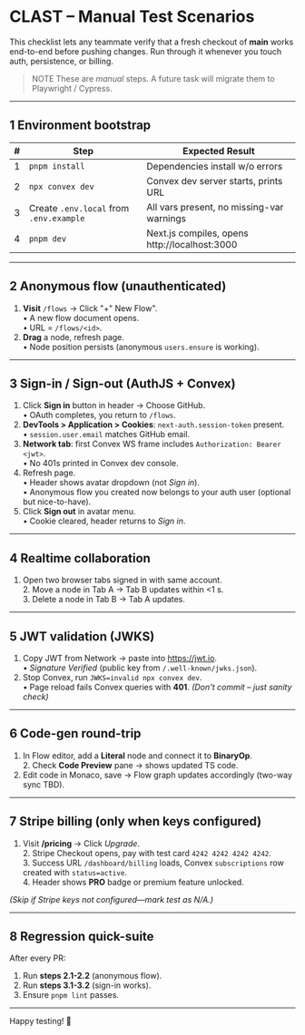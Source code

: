 # CLAST – Manual Test Scenarios

This checklist lets any teammate verify that a fresh checkout of **main** works end-to-end before pushing changes. Run through it whenever you touch auth, persistence, or billing.

> NOTE  These are *manual* steps. A future task will migrate them to Playwright / Cypress.

---

## 1  Environment bootstrap

| # | Step | Expected Result |
|---|------|----------------|
|1|`pnpm install`| Dependencies install w/o errors |
|2|`npx convex dev`| Convex dev server starts, prints URL |
|3|Create `.env.local` from `.env.example`| All vars present, no missing-var warnings |
|4|`pnpm dev`| Next.js compiles, opens http://localhost:3000 |

---

## 2  Anonymous flow (unauthenticated)

1. **Visit** `/flows` → Click "+" New Flow".<br/>   • A new flow document opens.<br/>   • URL = `/flows/<id>`.
2. **Drag** a node, refresh page.<br/>   • Node position persists (anonymous `users.ensure` is working).

---

## 3  Sign-in / Sign-out (AuthJS + Convex)

1. Click **Sign in** button in header → Choose GitHub.<br/>   • OAuth completes, you return to `/flows`.
2. **DevTools > Application > Cookies**: `next-auth.session-token` present.<br/>   • `session.user.email` matches GitHub email.
3. **Network tab**: first Convex WS frame includes `Authorization: Bearer <jwt>`.<br/>   • No 401s printed in Convex dev console.
4. Refresh page.<br/>   • Header shows avatar dropdown (not *Sign in*).<br/>   • Anonymous flow you created now belongs to your auth user (optional but nice-to-have).
5. Click **Sign out** in avatar menu.<br/>   • Cookie cleared, header returns to *Sign in*.

---

## 4  Realtime collaboration

1. Open two browser tabs signed in with same account.<br/>2. Move a node in Tab A → Tab B updates within <1 s.<br/>3. Delete a node in Tab B → Tab A updates.

---

## 5  JWT validation (JWKS)

1. Copy JWT from Network → paste into <https://jwt.io>.<br/>   • *Signature Verified* (public key from `/.well-known/jwks.json`).
2. Stop Convex, run `JWKS=invalid npx convex dev`.<br/>   • Page reload fails Convex queries with **401**. *(Don't commit – just sanity check)*

---

## 6  Code-gen round-trip

1. In Flow editor, add a **Literal** node and connect it to **BinaryOp**.<br/>2. Check **Code Preview** pane → shows updated TS code.
3. Edit code in Monaco, save → Flow graph updates accordingly (two-way sync TBD).

---

## 7  Stripe billing (only when keys configured)

1. Visit **/pricing** → Click *Upgrade*.<br/>2. Stripe Checkout opens, pay with test card `4242 4242 4242 4242`.<br/>3. Success URL `/dashboard/billing` loads, Convex `subscriptions` row created with `status=active`.<br/>4. Header shows **PRO** badge or premium feature unlocked.

*(Skip if Stripe keys not configured—mark test as N/A.)*

---

## 8  Regression quick-suite

After every PR:
1. Run **steps 2.1-2.2** (anonymous flow).  
2. Run **steps 3.1-3.2** (sign-in works).  
3. Ensure `pnpm lint` passes.

---

Happy testing! 🎉 